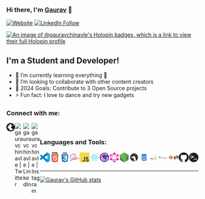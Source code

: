 ### Hi there, I'm [Gaurav][website] 👋

[![Website](https://img.shields.io/website?label=gauravchinavle.dev&style=for-the-badge&url=https%3A%2F%2Fgauravchinavle.dev)](https://gauravchinavle.dev)
[![LinkedIn Follow](https://img.shields.io/badge/LinkedIn-0077B5?style=for-the-badge&logo=linkedin&logoColor=white)](https://www.linkedin.com/in/gauravchinawale/)

[![An image of @gauravchinavle's Holopin badges, which is a link to view their full Holopin profile](https://holopin.me/gauravchinavle)](https://holopin.io/@gauravchinavle)

## I'm a Student and Developer!

- 🌱 I’m currently learning everything 🤣
- 👯 I’m looking to collaborate with other content creators
- 🥅 2024 Goals: Contribute to 3 Open Source projects
- ⚡ Fun fact: I love to dance and try new gadgets

### Connect with me:

[<img align="left" alt="gauravchinavle.dev" width="22px" src="https://raw.githubusercontent.com/iconic/open-iconic/master/svg/globe.svg" />][website]
[<img align="left" alt="gauravchinavle | Twitter" width="22px" src="https://cdn.jsdelivr.net/npm/simple-icons@v3/icons/twitter.svg" />][twitter]
[<img align="left" alt="gauravchinavle | LinkedIn" width="22px" src="https://cdn.jsdelivr.net/npm/simple-icons@v3/icons/linkedin.svg" />][linkedin]
[<img align="left" alt="gauravchinavle | Instagram" width="22px" src="https://cdn.jsdelivr.net/npm/simple-icons@v3/icons/instagram.svg" />][instagram]

<br />

### Languages and Tools:

<img align="left" alt="Visual Studio Code" width="26px" src="https://raw.githubusercontent.com/github/explore/80688e429a7d4ef2fca1e82350fe8e3517d3494d/topics/visual-studio-code/visual-studio-code.png" />
<img align="left" alt="HTML5" width="26px" src="https://raw.githubusercontent.com/github/explore/80688e429a7d4ef2fca1e82350fe8e3517d3494d/topics/html/html.png" />
<img align="left" alt="CSS3" width="26px" src="https://raw.githubusercontent.com/github/explore/80688e429a7d4ef2fca1e82350fe8e3517d3494d/topics/css/css.png" />
<img align="left" alt="Sass" width="26px" src="https://raw.githubusercontent.com/github/explore/80688e429a7d4ef2fca1e82350fe8e3517d3494d/topics/sass/sass.png" />
<img align="left" alt="JavaScript" width="26px" src="https://raw.githubusercontent.com/github/explore/80688e429a7d4ef2fca1e82350fe8e3517d3494d/topics/javascript/javascript.png" />
<img align="left" alt="React" width="26px" src="https://raw.githubusercontent.com/github/explore/80688e429a7d4ef2fca1e82350fe8e3517d3494d/topics/react/react.png" />
<img align="left" alt="Gatsby" width="26px" src="https://raw.githubusercontent.com/github/explore/e94815998e4e0713912fed477a1f346ec04c3da2/topics/gatsby/gatsby.png" />
<img align="left" alt="GraphQL" width="26px" src="https://raw.githubusercontent.com/github/explore/80688e429a7d4ef2fca1e82350fe8e3517d3494d/topics/graphql/graphql.png" />
<img align="left" alt="Node.js" width="26px" src="https://raw.githubusercontent.com/github/explore/80688e429a7d4ef2fca1e82350fe8e3517d3494d/topics/nodejs/nodejs.png" />
<img align="left" alt="Deno" width="26px" src="https://raw.githubusercontent.com/github/explore/361e2821e2dea67711cde99c9c40ed357061cf27/topics/deno/deno.png" />
<img align="left" alt="SQL" width="26px" src="https://raw.githubusercontent.com/github/explore/80688e429a7d4ef2fca1e82350fe8e3517d3494d/topics/sql/sql.png" />
<img align="left" alt="MySQL" width="26px" src="https://raw.githubusercontent.com/github/explore/80688e429a7d4ef2fca1e82350fe8e3517d3494d/topics/mysql/mysql.png" />
<img align="left" alt="MongoDB" width="26px" src="https://raw.githubusercontent.com/github/explore/80688e429a7d4ef2fca1e82350fe8e3517d3494d/topics/mongodb/mongodb.png" />
<img align="left" alt="Git" width="26px" src="https://raw.githubusercontent.com/github/explore/80688e429a7d4ef2fca1e82350fe8e3517d3494d/topics/git/git.png" />
<img align="left" alt="GitHub" width="26px" src="https://raw.githubusercontent.com/github/explore/78df643247d429f6cc873026c0622819ad797942/topics/github/github.png" />
<img align="left" alt="Terminal" width="26px" src="https://raw.githubusercontent.com/github/explore/80688e429a7d4ef2fca1e82350fe8e3517d3494d/topics/terminal/terminal.png" />
<br />
<br />

---

[![Gaurav's GitHub stats](https://github-readme-stats.vercel.app/api?username=GauravChinavle)](https://github.com/GauravChinavle/github-readme-stats)


[website]: http:gauravchinavle.dev
[twitter]: https://twitter.com/gauravchinavle
[instagram]: https://instagram.com/gauravchinavle
[linkedin]: https://linkedin.com/in/gauravchinavle
